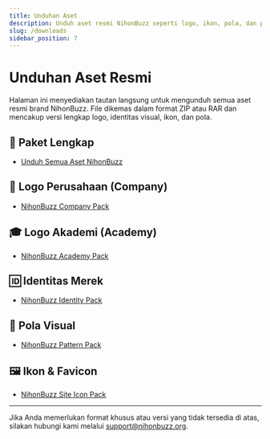 ```yaml
---
title: Unduhan Aset
description: Unduh aset resmi NihonBuzz seperti logo, ikon, pola, dan paket identitas visual lainnya.
slug: /downloads
sidebar_position: 7
---
```


# Unduhan Aset Resmi

Halaman ini menyediakan tautan langsung untuk mengunduh semua aset resmi brand NihonBuzz. File dikemas dalam format ZIP atau RAR dan mencakup versi lengkap logo, identitas visual, ikon, dan pola.

## 🎒 Paket Lengkap

- [Unduh Semua Aset NihonBuzz](../static/assets/Brand-Pack/Nihonbuzz-Brand-Guideline-All-Pack.zip)

## 🏢 Logo Perusahaan (Company)

- [NihonBuzz Company Pack](../static/assets/Brand-Pack/Nihonbuzz-Company-Pack.zip)

## 🎓 Logo Akademi (Academy)

- [NihonBuzz Academy Pack](../static/assets/Brand-Pack/Nihonbuzz-Academy-Pack.zip)

## 🆔 Identitas Merek

- [NihonBuzz Identity Pack](../static/assets/Brand-Pack/Nihonbuzz-Identity-Pack.zip)

## 🧩 Pola Visual

- [NihonBuzz Pattern Pack](../static/assets/Brand-Pack/Nihonbuzz-Pattern-Pack.zip)

## 🖼️ Ikon & Favicon

- [NihonBuzz Site Icon Pack](../static/assets/Brand-Pack/Nihonbuzz-Site-Icon-Pack.rar)

---

Jika Anda memerlukan format khusus atau versi yang tidak tersedia di atas, silakan hubungi kami melalui [support@nihonbuzz.org](/hubungi-kami).
